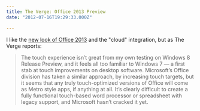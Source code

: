 ```yaml
---
title: The Verge: Office 2013 Preview
date: "2012-07-16T19:29:33.000Z"

---
```


I like the [new look of Office 2013](http://www.theverge.com/2012/7/16/3156636/office-2013-screenshots-features-preview) and the "cloud" integration, but as The Verge reports:

> The touch experience isn’t great from my own testing on Windows 8 Release Preview, and it feels all too familiar to Windows 7 — a first stab at touch improvements on desktop software. Microsoft’s Office division has taken a similar approach, by increasing touch targets, but it seems that any truly touch-optimized versions of Office will come as Metro style apps, if anything at all. It’s clearly difficult to create a fully functional touch-based word processor or spreadsheet with legacy support, and Microsoft hasn’t cracked it yet.
